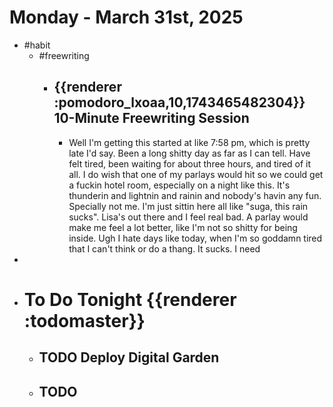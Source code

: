 # Monday - March 31st, 2025
- #habit
	- #freewriting
		- ## {{renderer :pomodoro_lxoaa,10,1743465482304}} 10-Minute Freewriting Session
			- Well I'm getting this started at like 7:58 pm, which is pretty late I'd say. Been a long shitty day as far as I can tell. Have felt tired, been waiting for about three hours, and tired of it all. I do wish that one of my parlays would hit so we could get a fuckin hotel room, especially on a night like this. It's thunderin and lightnin and rainin and nobody's havin any fun. Specially not me. I'm just sittin here all like "suga, this rain sucks". Lisa's out there and I feel real bad. A parlay would make me feel a lot better, like I'm not so shitty for being inside. Ugh I hate days like today, when I'm so goddamn tired that I can't think or do a thang. It sucks. I need
-
- # To Do Tonight {{renderer :todomaster}}
	- ## TODO Deploy Digital Garden
	- ## TODO